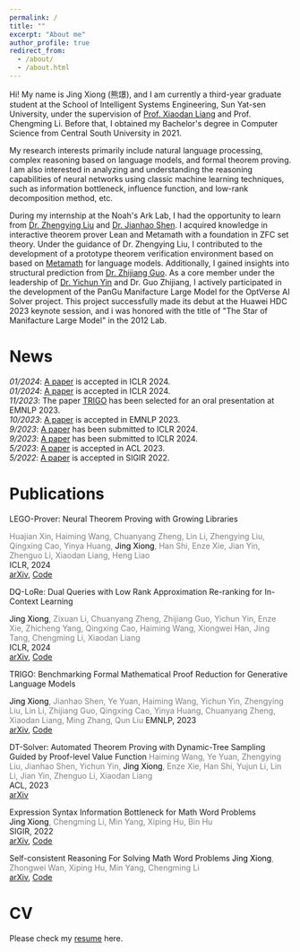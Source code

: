 ```yaml
---
permalink: /
title: ""
excerpt: "About me"
author_profile: true
redirect_from: 
  - /about/
  - /about.html
---
```


 
Hi! My name is Jing Xiong (熊璟), and I am currently a third-year graduate student at the School of Intelligent Systems Engineering, Sun Yat-sen University, under the supervision of [Prof. Xiaodan Liang](https://lemondan.github.io/) and Prof. Chengming Li. Before that, I obtained my Bachelor's degree in Computer Science from Central South University in 2021.

My research interests primarily include natural language processing, complex reasoning based on language models, and formal theorem proving. I am also interested in analyzing and understanding the reasoning capabilities of neural networks using classic machine learning techniques, such as information bottleneck, influence function, and low-rank decomposition method, etc. 

During my internship at the Noah's Ark Lab, I had the opportunity to learn from [Dr. Zhengying Liu](https://scholar.google.com/citations?user=DFme0joAAAAJ&hl=fr) and [Dr. Jianhao Shen](https://scholar.google.com/citations?user=9fppVAUAAAAJ&hl=en). I acquired knowledge in interactive theorem prover Lean and Metamath with a foundation in ZFC set theory. Under the guidance of Dr. Zhengying Liu, I contributed to the development of a prototype theorem verification environment based on based on [Metamath](https://us.metamath.org/) for language models. Additionally, I gained insights into structural prediction from [Dr. Zhijiang Guo](https://cartus.github.io/). As a core member under the leadership of [Dr. Yichun Yin](https://scholar.google.com/citations?user=x3Mz21gAAAAJ&hl=en) and Dr. Guo Zhijiang, I actively participated in the development of the PanGu Manifacture Large Model for the OptVerse AI Solver project. This project successfully made its debut at the Huawei HDC 2023 keynote session, and i was honored with the title of "The Star of Manifacture Large Model" in the 2012 Lab.

News
======
*01/2024*: [A paper](https://arxiv.org/abs/2310.00656) is accepted in ICLR 2024.  
*01/2024*: [A paper](https://arxiv.org/abs/2310.02954) is accepted in ICLR 2024.  
*11/2023*: The paper [TRIGO](https://arxiv.org/abs/2310.10180) has been selected for an oral presentation at EMNLP 2023.  
*10/2023*: [A paper](https://arxiv.org/abs/2310.10180) is accepted in EMNLP 2023.  
*9/2023*: [A paper](https://arxiv.org/pdf/2310.02954) has been submitted to ICLR 2024.  
*9/2023*: [A paper](https://arxiv.org/abs/2310.00656) has been submitted to ICLR 2024.  
*5/2023*: [A paper](https://aclanthology.org/2023.acl-long.706/) is accepted in ACL 2023.  
*5/2022*: [A paper](https://arxiv.org/abs/2310.15664) is accepted in SIGIR 2022.  


Publications
======
LEGO-Prover: Neural Theorem Proving with Growing Libraries

<font color="grey">Huajian Xin, Haiming Wang, Chuanyang Zheng, Lin Li, Zhengying Liu, Qingxing Cao, Yinya Huang, <font color="black">Jing Xiong</font>, Han Shi, Enze Xie, Jian Yin, Zhenguo Li, Xiaodan Liang, Heng Liao</font>  
ICLR, 2024  
[arXiv](https://arxiv.org/abs/2310.00656), [Code](https://github.com/wiio12/LEGO-Prover)


DQ-LoRe: Dual Queries with Low Rank Approximation Re-ranking for In-Context Learning  

<font color="grey"><font color="black">Jing Xiong</font>, Zixuan Li, Chuanyang Zheng, Zhijiang Guo, Yichun Yin, Enze Xie, Zhicheng Yang, Qingxing Cao, Haiming Wang, Xiongwei Han, Jing Tang, Chengming Li, Xiaodan Liang</font>  
ICLR, 2024  
[arXiv](https://arxiv.org/abs/2310.02954), [Code](https://github.com/AI4fun/DQ-LoRe)


TRIGO: Benchmarking Formal Mathematical Proof Reduction for Generative Language Models  

<font color="grey"><font color="black">Jing Xiong</font>, Jianhao Shen, Ye Yuan, Haiming Wang, Yichun Yin, Zhengying Liu, Lin Li, Zhijiang Guo, Qingxing Cao, Yinya Huang, Chuanyang Zheng, Xiaodan Liang, Ming Zhang, Qun Liu</font>
EMNLP, 2023  
[arXiv](https://arxiv.org/abs/2310.10180), [Code](https://github.com/menik1126/TRIGO)


DT-Solver: Automated Theorem Proving with Dynamic-Tree Sampling Guided by Proof-level Value Function
<font color="grey">Haiming Wang, Ye Yuan, Zhengying Liu, Jianhao Shen, Yichun Yin, <font color="black">Jing Xiong</font>, Enze Xie, Han Shi, Yujun Li, Lin Li, Jian Yin, Zhenguo Li, Xiaodan Liang</font>  
ACL, 2023  
[arXiv](https://aclanthology.org/2023.acl-long.706/)

Expression Syntax Information Bottleneck for Math Word Problems  
<font color="grey"><font color="black">Jing Xiong</font>, Chengming Li, Min Yang, Xiping Hu, Bin Hu</font>  
SIGIR, 2022  
[arXiv](https://dl.acm.org/doi/10.1145/3477495.3531824), [Code](https://github.com/menik1126/math_ESIB)


Self-consistent Reasoning For Solving Math Word Problems
<font color="grey"><font color="black">Jing Xiong</font>, Zhongwei Wan, Xiping Hu, Min Yang, Chengming Li</font>  
[arXiv](https://arxiv.org/abs/2210.15373), [Code](https://github.com/menik1126/math_SCL) 


CV
======
Please check my [resume](Jing_Xiong_s_CV_10_25.pdf) here.
